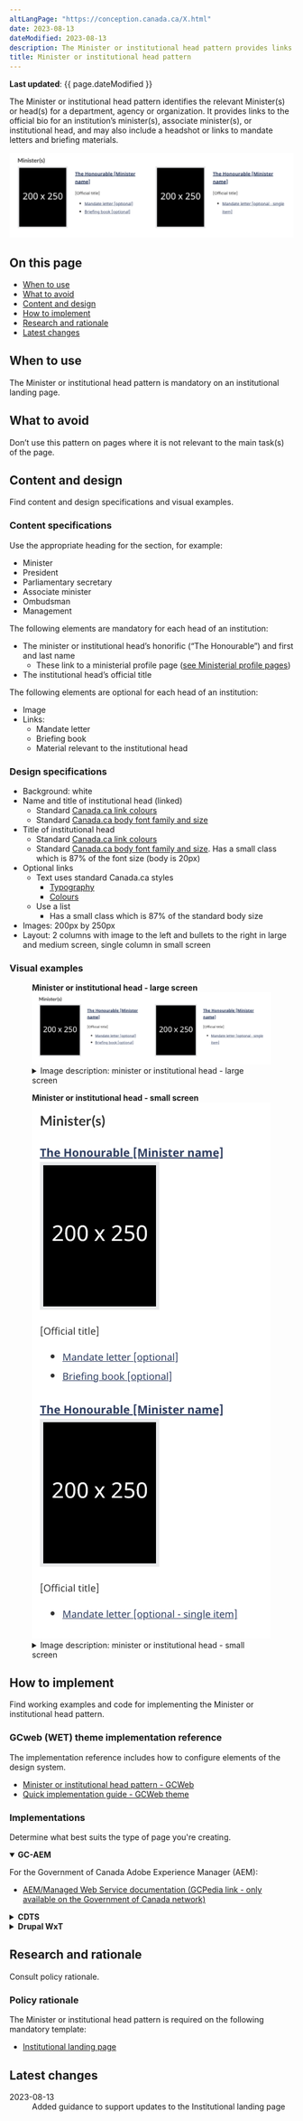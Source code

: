 ```yaml
---
altLangPage: "https://conception.canada.ca/X.html"
date: 2023-08-13
dateModified: 2023-08-13
description: The Minister or institutional head pattern provides links to an institution’s minister(s), including associate minister(s), or its institutional head.
title: Minister or institutional head pattern
---
```

<p><strong>Last updated</strong>: {{ page.dateModified }}</p>
<p>
    The Minister or institutional head pattern identifies the relevant Minister(s) or head(s) for a department, agency or organization. It provides links to the official bio for an institution’s minister(s), associate minister(s), or
    institutional head, and may also include a headshot or links to mandate letters and briefing materials.
</p>
<div class="pattern-demo mrgn-tp-lg mrgn-bttm-xl"><img src="../images/ministers-block-en.png" class="img-responsive" alt="" /></div>
<section>
    <h2>On this page</h2>
    <ul>
        <li><a href="#use">When to use</a></li>
        <li><a href="#avoid">What to avoid</a></li>
        <li><a href="#design">Content and design</a></li>
        <li><a href="#implement">How to implement</a></li>
        <li><a href="#research">Research and rationale</a></li>
        <li><a href="#latest">Latest changes</a></li>
    </ul>
</section>
<section>
    <h2 id="use">When to use</h2>
    <p>The Minister or institutional head pattern is mandatory on an institutional landing page.</p>
</section>
<section>
    <h2 id="avoid">What to avoid</h2>
    <p>Don’t use this pattern on pages where it is not relevant to the main task(s) of the page.</p>
</section>
<section>
    <h2 id="design">Content and design</h2>
    <p>Find content and design specifications and visual examples.</p>
    <h3>Content specifications</h3>
    <p>Use the appropriate heading for the section, for example:</p>
    <ul>
        <li>Minister</li>
        <li>President</li>
        <li>Parliamentary secretary</li>
        <li>Associate minister</li>
        <li>Ombudsman</li>
        <li>Management</li>
    </ul>
    <p>The following elements are mandatory for each head of an institution:</p>
    <ul>
        <li>
            The minister or institutional head’s honorific (“The Honourable”) and first and last name
            <ul>
                <li>These link to a ministerial profile page (<a href="https://design.canada.ca/mandatory-templates/ministerial-profile-pages.html">see Ministerial profile pages</a>)</li>
            </ul>
        </li>
        <li>The institutional head’s official title</li>
    </ul>
    <p>The following elements are optional for each head of an institution:</p>
    <ul>
        <li>Image</li>
        <li>
            Links:
            <ul>
                <li>Mandate letter</li>
                <li>Briefing book</li>
                <li>Material relevant to the institutional head</li>
            </ul>
        </li>
    </ul>
    <h3>Design specifications</h3>
    <ul>
        <li>Background: white</li>
        <li>
            Name and title of institutional head (linked)
            <ul>
                <li>Standard <a href="https://design.canada.ca/styles/colours.html">Canada.ca link colours</a></li>
                <li>Standard <a href="https://design.canada.ca/styles/typography.html">Canada.ca body font family and size</a></li>
            </ul>
        </li>
        <li>
            Title of institutional head
            <ul>
                <li>Standard <a href="https://design.canada.ca/styles/colours.html">Canada.ca link colours</a></li>
                <li>Standard <a href="https://design.canada.ca/styles/typography.html">Canada.ca body font family and size</a>. Has a small class which is 87% of the font size (body is 20px)</li>
            </ul>
        </li>
        <li>
            Optional links
            <ul>
                <li>
                    Text uses standard Canada.ca styles
                    <ul>
                        <li><a href="https://design.canada.ca/styles/typography.html">Typography</a></li>
                        <li><a href="https://design.canada.ca/styles/colours.html">Colours</a></li>
                    </ul>
                </li>
                <li>
                    Use a list
                    <ul>
                        <li>Has a small class which is 87% of the standard body size</li>
                    </ul>
                </li>
            </ul>
        </li>
        <li>Images: 200px by 250px</li>
        <li>Layout: 2 columns with image to the left and bullets to the right in large and medium screen, single column in small screen</li>
    </ul>
    <h3>Visual examples</h3>
    <div class="pattern-demo mrgn-tp-md mrgn-bttm-md">
        <figure class="mrgn-tp-md mrgn-bttm-lg">
            <figcaption><b>Minister or institutional head - large screen</b></figcaption>
            <img src="../images/ministers-block-en.png" class="img-responsive" alt="Minister or institutional head for large screens. Text version below:" />
            <details>
                <summary class="wb-toggle" data-toggle='{"print":"on"}'>Image description: minister or institutional head - large screen</summary>
                <p>The Minister or institutional head pattern appears in 2 columns with the heading “Minister(s)”.</p>
                <p>The first column presents a placeholder for an institutional head’s image on the left. The dimensions for the image are 200px x 250px. Information on the right includes:</p>
                <ul>
                    <li>The Honourable [Minister name] (link)</li>
                    <li>[Official title] (text)</li>
                    <li>List item: Mandate letter [optional] (link)</li>
                    <li>List item: Briefing book [optional] (link)</li>
                </ul>
                <p>The second column presents a placeholder for an institutional head’s image on the left. The dimensions for the image are 200px x 250px. Information on the right includes:</p>
                <ul>
                    <li>The Honourable [Minister name] (link)</li>
                    <li>[Official title] (text)</li>
                    <li>List item: Mandate letter [optional - single item] (link)</li>
                </ul>
            </details>
        </figure>
    </div>
    <div class="pattern-demo mrgn-tp-md mrgn-bttm-md">
        <figure class="mrgn-tp-md mrgn-bttm-lg">
            <figcaption><b>Minister or institutional head - small screen</b></figcaption>
            <img src="../images/ministers-block-sm-en.png" class="img-responsive" alt="Minister or institutional head for small screens. Text version below:" />
            <details>
                <summary class="wb-toggle" data-toggle='{"print":"on"}'>Image description: minister or institutional head - small screen</summary>
                <p>The Minister or institutional head pattern appears in 1 column and 2 items with the heading “Minister(s)”.</p>
                <p>The first column presents a placeholder for an institutional head’s image on the left. The dimensions for the image are 200px x 250px. Information on the right includes:</p>
                <ul>
                    <li>The Honourable [Minister name] (link)</li>
                    <li>[Official title] (text)</li>
                    <li>List item: Mandate letter [optional] (link)</li>
                    <li>List item: Briefing book [optional] (link)</li>
                </ul>
                <p>The second column presents a placeholder for an institutional head’s image on the left. The dimensions for the image are 200px x 250px. Information on the right includes:</p>
                <ul>
                    <li>The Honourable [Minister name] (link)</li>
                    <li>[Official title] (text)</li>
                    <li>List item: Mandate letter [optional - single item] (link)</li>
                </ul>
            </details>
        </figure>
    </div>
</section>
<section>
    <h2 id="implement">How to implement</h2>
    <p>Find working examples and code for implementing the Minister or institutional head pattern.</p>
    <h3>GCweb (WET) theme implementation reference</h3>
    <p>The implementation reference includes how to configure elements of the design system.</p>
    <ul>
        <li><a href="">Minister or institutional head pattern - GCWeb</a></li>
        <li><a href="https://wet-boew.github.io/GCWeb/docs/implementing-en.html">Quick implementation guide - GCWeb theme</a></li>
    </ul>
    <h3>Implementations</h3>
    <p>Determine what best suits the type of page you're creating.</p>
    <div class="row">
        <div class="col-md-8">
            <div class="wb-tabs mrgn-tp-lg">
                <div class="tabpanels">
                    <details id="004" open="open">
                        <summary><strong>GC-AEM</strong></summary>
                        <p class="mrgn-tp-lg">For the Government of Canada Adobe Experience Manager (AEM):</p>
                        <ul>
                            <li><a href="https://www.gcpedia.gc.ca/wiki/AEM_GC-specific_Documentation_6.5">AEM/Managed Web Service documentation (GCPedia link - only available on the Government of Canada network)</a></li>
                        </ul>
                    </details>
                    <details id="005">
                        <summary><strong>CDTS</strong></summary>
                        <p class="mrgn-tp-lg">For the Centrally Deployed Templates Solution (CDTS):</p>
                        <ul>
                            <li><a href="https://cenw-wscoe.github.io/sgdc-cdts/docs/index-en.html">CDTS documentation</a></li>
                        </ul>
                    </details>
                    <details id="006">
                        <summary><strong>Drupal WxT</strong></summary>
                        <p class="mrgn-tp-lg">For Drupal WxT:</p>
                        <ul>
                            <li><a href="https://drupalwxt.github.io">Drupal WxT documentation</a></li>
                        </ul>
                    </details>
                </div>
            </div>
        </div>
    </div>
</section>
<section>
    <h2 id="research">Research and rationale</h2>
    <p>Consult policy rationale.</p>
    <h3>Policy rationale</h3>
    <p>The Minister or institutional head pattern is required on the following mandatory template:</p>
    <ul>
        <li><a href="https://design.canada.ca/mandatory-templates/institutional-profile-pages.html">Institutional landing page</a></li>
    </ul>
</section>
<section>
    <h2 id="latest">Latest changes</h2>
    <dl class="dl-horizontal">
        <dt>
            <time datetime="2023-08-13" class="link-muted">2023-08-13</time>
        </dt>
        <dd>Added guidance to support updates to the Institutional landing page</dd>
    </dl>
</section>